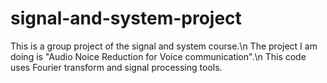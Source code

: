 # signal-and-system-project
This is a group project of the signal and system course.\n
The project I am doing is "Audio Noice Reduction for Voice communication".\n
This code uses Fourier transform and signal processing tools.
